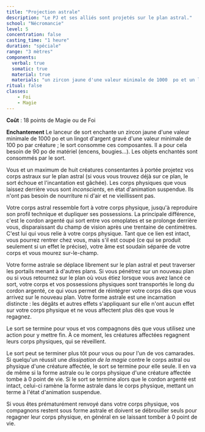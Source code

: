 ```yaml
---
title: "Projection astrale"
description: "Le PJ et ses alliés sont projetés sur le plan astral."
school: "Nécromancie"
level: 5
concentration: false
casting_time: "1 heure"
duration: "spéciale"
range: "3 mètres"
components:
  verbal: true
  somatic: true
  material: true
  materials: "un zircon jaune d'une valeur minimale de 1000  po et un lingot d'argent gravé d'une valeur minimale de 100 po par créature ; le sort consomme ces composantes"
ritual: false
classes:
    - Foi
    - Magie
---
```

**Coût** : 18 points de Magie ou de Foi  

**Enchantement** Le lanceur de sort enchante un zircon jaune d'une valeur minimale de 1000  po et un lingot d'argent gravé d'une valeur minimale de 100 po par créature ; le sort consomme ces composantes. Il a pour cela besoin de 90 po de matériel (encens, bougies...). Les objets enchantés sont consommés par le sort.   

Vous et un maximum de huit créatures consentantes à portée projetez vos corps astraux sur le plan astral (si vous vous trouvez déjà sur ce plan, le sort échoue et l'incantation est gâchée). Les corps physiques que vous laissez derrière vous sont _inconscients_, en état d'animation suspendue. Ils n'ont pas besoin de nourriture ni d'air et ne vieillissent pas.  

Votre corps astral ressemble fort à votre corps physique, jusqu'à reproduire son profil technique et dupliquer ses possessions. La principale différence, c'est le cordon argenté qui sort entre vos omoplates et se prolonge derrière vous, disparaissant du champ de vision après une trentaine de centimètres. C'est lui qui vous relie à votre corps physique. Tant que ce lien est intact, vous pourrez rentrer chez vous, mais s'il est coupé (ce qui se produit seulement si un effet le précise), votre âme est soudain séparée de votre corps et vous mourez sur-le-champ.  

Votre forme astrale se déplace librement sur le plan astral et peut traverser les portails menant à d'autres plans. Si vous pénétrez sur un nouveau plan ou si vous retournez sur le plan où vous étiez lorsque vous avez lancé ce sort, votre corps et vos possessions physiques sont transportés le long du cordon argenté, ce qui vous permet de réintégrer votre corps dès que vous arrivez sur le nouveau plan. Votre forme astrale est une incarnation distincte : les dégâts et autres effets s'appliquant sur elle n'ont aucun effet sur votre corps physique et ne vous affectent plus dès que vous le regagnez.  

Le sort se termine pour vous et vos compagnons dès que vous utilisez une action pour y mettre fin. À ce moment, les créatures affectées regagnent leurs corps physiques, qui se réveillent.

Le sort peut se terminer plus tôt pour vous ou pour l'un de vos camarades. Si quelqu'un réussit une _dissipation de la magie_ contre le corps astral ou physique d'une créature affectée, le sort se termine pour elle seule. Il en va de même si la forme astrale ou le corps physique d'une créature affectée tombe à 0 point de vie. Si le sort se termine alors que le cordon argenté est intact, celui-ci ramène la forme astrale dans le corps physique, mettant un terme à l'état d'animation suspendue.  

Si vous êtes prématurément renvoyé dans votre corps physique, vos compagnons restent sous forme astrale et doivent se débrouiller seuls pour regagner leur corps physique, en général en se laissant tomber à 0 point de vie.   
